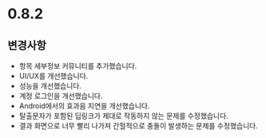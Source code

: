 # 0.8.2

## 변경사항

- 항목 세부정보 커뮤니티를 추가했습니다.
- UI/UX를 개선했습니다.
- 성능을 개선했습니다.
- 계정 로그인을 개선했습니다.
- Android에서의 효과음 지연을 개선했습니다.
- 탈출문자가 포함된 딥링크가 제대로 작동하지 않는 문제를 수정했습니다.
- 결과 화면으로 너무 빨리 나가져 간헐적으로 충돌이 발생하는 문제를 수정했습니다.
